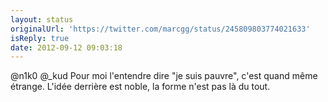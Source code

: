 ```yaml
---
layout: status
originalUrl: 'https://twitter.com/marcgg/status/245809803774021633'
isReply: true
date: 2012-09-12 09:03:18
---
```


@n1k0 @_kud Pour moi l'entendre dire "je suis pauvre", c'est quand même étrange. L'idée derrière est noble, la forme n'est pas là du tout.
